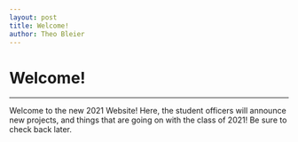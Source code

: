 ```yaml
---
layout: post
title: Welcome!
author: Theo Bleier
---
```


# Welcome! 
-----

Welcome to the new 2021 Website! Here, the student officers will announce new projects, and things that are going on with the class of 2021! Be sure to check back later.
